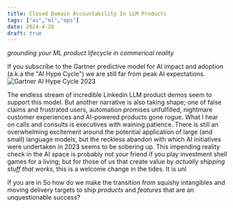 ```yaml
---
title: Closed Domain Accountability In LLM Products
tags: ["ai","ml","ops"]
date: 2024-4-26
draft: true
---
```

_grounding your ML product lifecycle in commerical reality_

If you subscribe to the Gartner predictive model for AI impact and adoption (a.k.a the "AI Hype Cycle") we are still far from peak AI expectations.
![Gartner AI Hype Cycle 2023](https://emt.gartnerweb.com/ngw/globalassets/en/newsroom/images/graphs/swe-hc-image.png)

The endless stream of incredible Linkedin LLM product demos seem to support this model. But another narrative is also taking shape; one of false claims and frustrated users, automation promises unfulfilled, nightmare customer experiences and AI-powered products gone rogue. What I hear on calls and consults is executives with waining patience. There is still an overwhelming excitement around the potential application of large (and small) language models, but the reckless abandon with which AI initiatives were undertaken in 2023 seems to be sobering up. This impending reality check in the AI space is probably not your friend if you play investment shell games for a living; but for those of us that create value by _actually shipping stuff that works_, this is a welcome change in the tides. It is unl

If you are in 
So how do we make the transition from squishy intangibles and moving delivery targets to ship _products_ and _features_ that are an unquestionable success?
<!--stackedit_data:
eyJoaXN0b3J5IjpbLTE3NDg4NDY1NTYsMTc5MzM0MjE3NCw4MT
M0ODU4MjIsLTYxODIzNzc2NywxNzk2NzM3Njk2LC0xOTA5OTQw
NzQ2LDE1ODI5NjY0NDMsNDUyNDM1NDI2LC0xNTIzODk5MTU3LD
g1OTY4NzI1MywtMTE5NzIwMjM5OF19
-->
